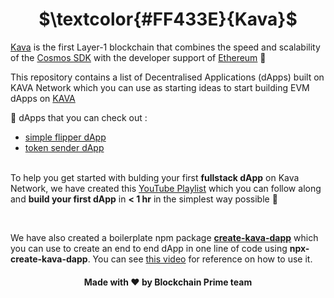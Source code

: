 ## <h1 align="center">$\textcolor{#FF433E}{Kava}$</h1>



[Kava](https://www.kava.io/) is the first Layer-1 blockchain that combines the speed and scalability of the [Cosmos SDK](https://docs.cosmos.network/main) with the developer support of [Ethereum](https://ethereum.org/en/developers/docs/) 🤝  &nbsp;  
 
This repository contains a list of Decentralised Applications (dApps) built on KAVA Network which you can use as starting ideas to start building EVM dApps on [KAVA](https://github.com/kava-labs)  &nbsp; 

📜 dApps that you can check out :
- [simple flipper dApp](https://github.com/Blockchain-Prime/Kava/tree/main/kava-flipper-dapp-main)
- [token sender dApp](https://github.com/Blockchain-Prime/Kava/tree/main/kava-token-sender-main)  &nbsp;   
&nbsp; 

To help you get started with bulding your first **fullstack dApp** on Kava Network, we have created this [YouTube Playlist](https://www.youtube.com/watch?v=gY75fqDeE_g&list=PLFS9HYSdiJiDBDKtfks_q_fWqZ3ZyZ7Xy) which you can follow along and **build your first dApp** in **< 1 hr** in the simplest way possible 🤯

&nbsp; 

We have also created a boilerplate npm package **[create-kava-dapp](https://www.npmjs.com/package/create-kava-dapp)** which you can use to create an end to end dApp in one line of code using **npx-create-kava-dapp**. You can see [this video](https://www.youtube.com/watch?v=0A7FuRNOys0&list=PLFS9HYSdiJiDBDKtfks_q_fWqZ3ZyZ7Xy&index=4) for reference on how to use it.






<h4 align="center"> Made with ❤️ by Blockchain Prime team </h4>



